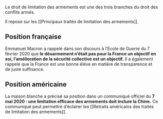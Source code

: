 Le droit de limitation des armements est une des trois branches du droit des conflits armés.

Il repose sur les [[Principaux traités de limitation des armements]]. 

## Position française

Emmanuel Macron a rappelé dans son discours à l’Ecole de Guerre du 7 février 2020 que **le désarmement n’était pas pour la France un objectif en soi, l’amélioration de la sécurité collective est un objectif.** Il a également rappelé que la France est une bonne élève en matière de transparence et de juste suffisance.

## Position américaine

La maison blanche a précisé sa position dans un communiqué officiel du **7 mai 2020 : une limitation efficace des armements doit inclure la Chine.** Ce communiqué peut permettre d’éclairer les [[Retraits américains des traités de limitation des armements]].